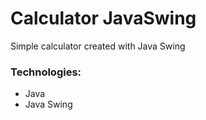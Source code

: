 # Calculator JavaSwing

Simple calculator created with Java Swing

### Technologies:

- Java
- Java Swing
